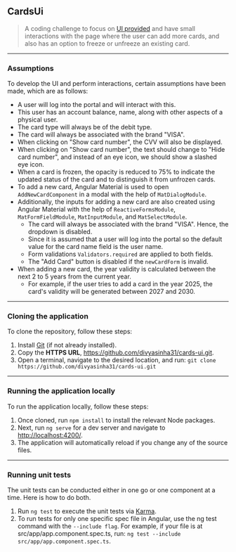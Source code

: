## CardsUi

> A coding challenge to focus on [UI provided](https://xd.adobe.com/view/80c753f2-db2f-4dfc-b6c2-ce39a4c787f0-d594/screen/7d8639be-16a2-4dc6-9ddc-c3bcd8d8f1ee/) and have small interactions with the page where the user can add more cards, and also has an option to freeze or unfreeze an existing card.

---

### Assumptions

To develop the UI and perform interactions, certain assumptions have been made, which are as follows:
- A user will log into the portal and will interact with this.
- This user has an account balance, name, along with other aspects of a physical user.
- The card type will always be of the debit type.
- The card will always be associated with the brand "VISA".
- When clicking on "Show card number", the CVV will also be displayed.
- When clicking on "Show card number", the text should change to "Hide card number", and instead of an eye icon, we should show a slashed eye icon.
- When a card is frozen, the opacity is reduced to 75% to indicate the updated status of the card and to distinguish it from unfrozen cards.
- To add a new card, Angular Material is used to open `AddNewCardComponent` in a modal with the help of `MatDialogModule`.
- Additionally, the inputs for adding a new card are also created using Angular Material with the help of `ReactiveFormsModule`, `MatFormFieldModule`, `MatInputModule`, and `MatSelectModule`.
    - The card will always be associated with the brand "VISA". Hence, the dropdown is disabled.
    - Since it is assumed that a user will log into the portal so the default value for the card name field is the user name.
    - Form validations `Validators.required` are applied to both fields.
    - The "Add Card" button is disabled if the `newCardForm` is invalid.
- When adding a new card, the year validity is calculated between the next 2 to 5 years from the current year.
    - For example, if the user tries to add a card in the year 2025, the card's validity will be generated between 2027 and 2030.

---

### Cloning the application

To clone the repository, follow these steps:
1. Install [Git](https://git-scm.com/downloads) (if not already installed).
2. Copy the **HTTPS URL**, https://github.com/divyasinha31/cards-ui.git.
3. Open a terminal, navigate to the desired location, and run: `git clone https://github.com/divyasinha31/cards-ui.git`

---

### Running the application locally

To run the application locally, follow these steps:
1. Once cloned, run `npm install` to install the relevant Node packages.
2. Next, run `ng serve` for a dev server and navigate to [http://localhost:4200/](http://localhost:4200/).
3. The application will automatically reload if you change any of the source files.

---

### Running unit tests

The unit tests can be conducted either in one go or one component at a time. Here is how to do both.
1. Run `ng test` to execute the unit tests via [Karma](https://karma-runner.github.io).
2. To run tests for only one specific spec file in Angular, use the ng test command with the `--include flag`. For example, if your file is at src/app/app.component.spec.ts, run: `ng test --include src/app/app.component.spec.ts`.


